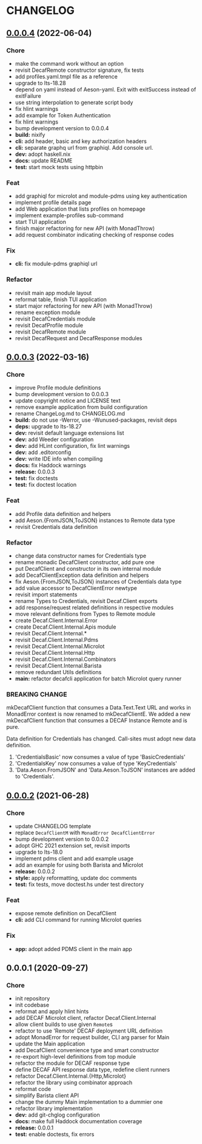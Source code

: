 # CHANGELOG


<a name="0.0.0.4"></a>
## [0.0.0.4](https://github.com/teloscube/decaf-client-haskell/compare/0.0.0.3...0.0.0.4) (2022-06-04)

### Chore

* make the command work without an option
* revisit DecafRemote constructor signature, fix tests
* add profiles.yaml.tmpl file as a reference
* upgrade to lts-18.28
* depend on yaml instead of Aeson-yaml. Exit with exitSuccess instead of exitFailure
* use string interpolation to generate script body
* fix hlint warnings
* add example for Token Authentication
* fix hlint warnings
* bump development version to 0.0.0.4
* **build:** nixify
* **cli:** add header, basic and key authorization headers
* **cli:** separate graphq url from graphiql. Add console url.
* **dev:** adopt haskell.nix
* **docs:** update README
* **test:** start mock tests using httpbin

### Feat

* add graphiql for microlot and module-pdms using key authentication
* implement profile details page
* add Web application that lists profiles on homepage
* implement example-profiles sub-command
* start TUI application
* finish major refactoring for new API (with MonadThrow)
* add request combinator indicating checking of response codes

### Fix

* **cli:** fix module-pdms graphiql url

### Refactor

* revisit main app module layout
* reformat table, finish TUI application
* start major refactoring for new API (with MonadThrow)
* rename exception module
* revisit DecafCredentials module
* revisit DecafProfile module
* revisit DecafRemote module
* revisit DecafRequest and DecafResponse modules


<a name="0.0.0.3"></a>
## [0.0.0.3](https://github.com/teloscube/decaf-client-haskell/compare/0.0.0.2...0.0.0.3) (2022-03-16)

### Chore

* improve Profile module definitions
* bump development version to 0.0.0.3
* update copyright notice and LICENSE text
* remove example application from build configuration
* rename ChangeLog.md to CHANGELOG.md
* **build:** do not use -Werror, use -Wunused-packages, revisit deps
* **deps:** upgrade to lts-18.27
* **dev:** revisit default language extensions list
* **dev:** add Weeder configuration
* **dev:** add HLint configuration, fix lint warnings
* **dev:** add .editorconfig
* **dev:** write IDE info when compiling
* **docs:** fix Haddock warnings
* **release:** 0.0.0.3
* **test:** fix doctests
* **test:** fix doctest location

### Feat

* add Profile data definition and helpers
* add Aeson.{FromJSON,ToJSON} instances to Remote data type
* revisit Credentials data definition

### Refactor

* change data constructor names for Credentials type
* rename monadic DecafClient constructor, add pure one
* put DecafClient and constructor in its own internal module
* add DecafClientException data definition and helpers
* fix Aeson.{FromJSON,ToJSON} instances of Credentials data type
* add value accessor to DecafClientError newtype
* revisit import statements
* rename Types to Credentials, revisit Decaf.Client exports
* add response/request related definitions in respective modules
* move relevant definitions from Types to Remote module
* create Decaf.Client.Internal.Error
* create Decaf.Client.Internal.Apis module
* revisit Decaf.Client.Internal.*
* revisit Decaf.Client.Internal.Pdms
* revisit Decaf.Client.Internal.Microlot
* revisit Decaf.Client.Internal.Http
* revisit Decaf.Client.Internal.Combinators
* revisit Decaf.Client.Internal.Barista
* remove redundant Utils definitions
* **main:** refactor decafcli application for batch Microlot query runner

### BREAKING CHANGE


mkDecafClient function that consumes a Data.Text.Text
URL and works in MonadError context is now renamed to
mkDecafClientE. We added a new mkDecafClient function that consumes a
DECAF Instance Remote and is pure.

Data definition for Credentials has
changed. Call-sites must adopt new data definition.

1. 'CredentialsBasic' now consumes a value of type 'BasicCredentials'
2. 'CredentialsKey' now consumes a value of type 'KeyCredentials'
3. 'Data.Aeson.FromJSON' and 'Data.Aeson.ToJSON' instances are added to 'Credentials'.


<a name="0.0.0.2"></a>
## [0.0.0.2](https://github.com/teloscube/decaf-client-haskell/compare/0.0.0.1...0.0.0.2) (2021-06-28)

### Chore

* update CHANGELOG template
* replace `DecafClientM` with `MonadError DecafClientError`
* bump development version to 0.0.0.2
* adopt GHC 2021 extension set, revisit imports
* upgrade to lts-18.0
* implement pdms client and add example usage
* add an example for using both Barista and Microlot
* **release:** 0.0.0.2
* **style:** apply reformatting, update doc comments
* **test:** fix tests, move doctest.hs under test directory

### Feat

* expose remote definition on DecafClient
* **cli:** add CLI command for running Microlot queries

### Fix

* **app:** adopt added PDMS client in the main app


<a name="0.0.0.1"></a>
## 0.0.0.1 (2020-09-27)

### Chore

* init repository
* init codebase
* reformat and apply hlint hints
* add DECAF Microlot client, refactor Decaf.Client.Internal
* allow client builds to use given `Remote`s
* refactor to use 'Remote' DECAF deployment URL definition
* adopt MonadError for request builder, CLI arg parser for Main
* update the Main application
* add DecafClient convenience type and smart constructor
* re-export high-level definitions from top module
* refactor the module for DECAF response type
* define DECAF API response data type, redefine client runners
* refactor Decaf.Client.Internal.{Http,Microlot}
* refactor the library using combinator approach
* reformat code
* simplify Barista client API
* change the dummy Main implementation to a dummier one
* refactor library implementation
* **dev:** add git-chglog configuration
* **docs:** make full Haddock documentation coverage
* **release:** 0.0.0.1
* **test:** enable doctests, fix errors

